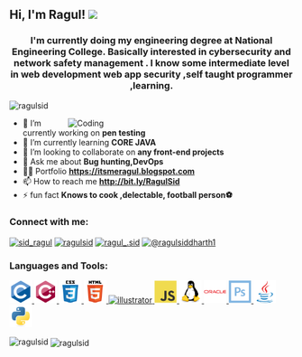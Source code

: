 <h2> Hi, I'm Ragul! <img src="https://media1.tenor.com/images/551d452e9eb7377fd4d189bf905a61f3/tenor.gif" width="50"></h2>
<h3 align="center"> I'm currently doing my engineering degree at National Engineering College. Basically interested in cybersecurity and network safety management . I know some intermediate level in web development web app security ,self taught programmer ,learning.</h3>

<p align="left"> <img src="https://komarev.com/ghpvc/?username=ragulsid&label=Profile%20views&color=0e75b6&style=flat" alt="ragulsid" /> </p>

<img align="right" alt="Coding" width="400" src="https://cdn.dribbble.com/users/121260/screenshots/2278852/opening.gif">

- 🔭 I’m currently working on **pen testing**
- 🌱 I’m currently learning **CORE JAVA**
- 👯 I’m looking to collaborate on **any front-end projects**
- 💬 Ask me about **Bug hunting,DevOps**
- 👨‍💻 Portfolio **https://itsmeragul.blogspot.com**
- 📫 How to reach me **http://bit.ly/RagulSid**
- ⚡ fun fact **Knows to cook ,delectable, football person⚽**

<h3 align="left">Connect with me:</h3>
<p align="left">
<a href="https://twitter.com/sid_ragul" target="blank"><img align="center" src="https://cdn.jsdelivr.net/npm/simple-icons@3.0.1/icons/twitter.svg" alt="sid_ragul" height="30" width="40" /></a>
<a href="https://linkedin.com/in/ragulsid" target="blank"><img align="center" src="https://cdn.jsdelivr.net/npm/simple-icons@3.0.1/icons/linkedin.svg" alt="ragulsid" height="30" width="40" /></a>
<a href="https://instagram.com/ragul_.sid" target="blank"><img align="center" src="https://cdn.jsdelivr.net/npm/simple-icons@3.0.1/icons/instagram.svg" alt="ragul_.sid" height="30" width="40" /></a>
<a href="https://medium.com/@ragulsiddharth1" target="blank"><img align="center" src="https://cdn.jsdelivr.net/npm/simple-icons@3.0.1/icons/medium.svg" alt="@ragulsiddharth1" height="30" width="40" /></a>
</p>

<h3 align="left">Languages and Tools:</h3>
<p align="left"> <a href="https://www.cprogramming.com/" target="_blank"> <img src="https://raw.githubusercontent.com/devicons/devicon/master/icons/c/c-original.svg" alt="c" width="40" height="40"/> </a> <a href="https://www.w3schools.com/cpp/" target="_blank"> <img src="https://raw.githubusercontent.com/devicons/devicon/master/icons/cplusplus/cplusplus-original.svg" alt="cplusplus" width="40" height="40"/> </a> <a href="https://www.w3schools.com/css/" target="_blank"> <img src="https://raw.githubusercontent.com/devicons/devicon/master/icons/css3/css3-original-wordmark.svg" alt="css3" width="40" height="40"/> </a> <a href="https://www.w3.org/html/" target="_blank"> <img src="https://raw.githubusercontent.com/devicons/devicon/master/icons/html5/html5-original-wordmark.svg" alt="html5" width="40" height="40"/> </a> <a href="https://www.adobe.com/in/products/illustrator.html" target="_blank"> <img src="https://www.vectorlogo.zone/logos/adobe_illustrator/adobe_illustrator-icon.svg" alt="illustrator" width="40" height="40"/> </a> <a href="https://developer.mozilla.org/en-US/docs/Web/JavaScript" target="_blank"> <img src="https://raw.githubusercontent.com/devicons/devicon/master/icons/javascript/javascript-original.svg" alt="javascript" width="40" height="40"/> </a> <a href="https://www.linux.org/" target="_blank"> <img src="https://raw.githubusercontent.com/devicons/devicon/master/icons/linux/linux-original.svg" alt="linux" width="40" height="40"/> </a> <a href="https://www.oracle.com/" target="_blank"> <img src="https://raw.githubusercontent.com/devicons/devicon/master/icons/oracle/oracle-original.svg" alt="oracle" width="40" height="40"/> </a> <a href="https://www.photoshop.com/en" target="_blank"> <img src="https://raw.githubusercontent.com/devicons/devicon/master/icons/photoshop/photoshop-line.svg" alt="photoshop" width="40" height="40"/> </a> <a href="https://www.java.com" target="_blank"> <img src="https://raw.githubusercontent.com/devicons/devicon/master/icons/java/java-original.svg" alt="java" width="40" height="40"/> </a> <a href="https://www.python.org" target="_blank"> <img src="https://raw.githubusercontent.com/devicons/devicon/master/icons/python/python-original.svg" alt="python" width="40" height="40"/> </a> </p>

<p><img align="left" src="https://github-readme-stats.vercel.app/api/top-langs?username=ragulsid&show_icons=true&locale=en&layout=compact" alt="ragulsid" /></p>

<p>&nbsp;<img align="center" src="https://github-readme-stats.vercel.app/api?username=ragulsid&show_icons=true&locale=en" alt="ragulsid" /></p>
